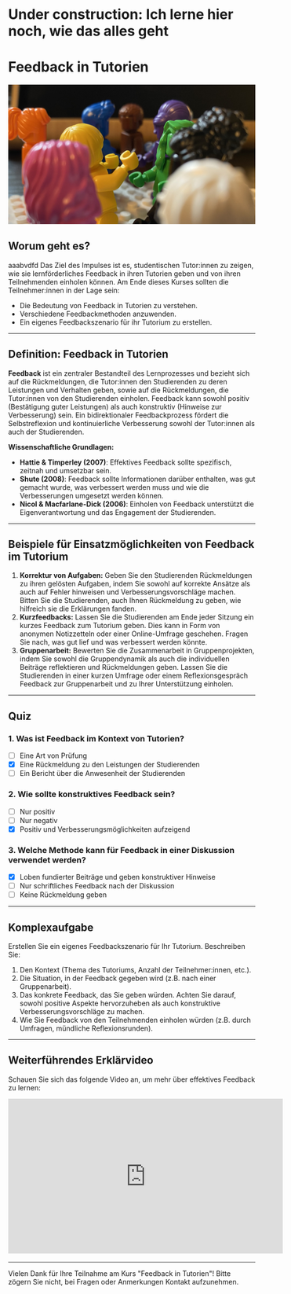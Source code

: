 <!--
Autor: [ChatGPT und Annette Hintze]
Email: [Deine Email]
-->


# Under construction: Ich lerne hier noch, wie das alles geht
# Feedback in Tutorien

![Feedback in Tutorien](IMG_5382.jpeg) <!-- Ersetze diesen Link durch den tatsächlichen Link zu deinem Bild -->

## Worum geht es?
aaabvdfd
Das Ziel des Impulses ist es, studentischen Tutor:innen zu zeigen, wie sie lernförderliches Feedback in ihren Tutorien geben und von ihren Teilnehmenden einholen können. Am Ende dieses Kurses sollten die Teilnehmer:innen in der Lage sein:

- Die Bedeutung von Feedback in Tutorien zu verstehen.
- Verschiedene Feedbackmethoden anzuwenden.
- Ein eigenes Feedbackszenario für ihr Tutorium zu erstellen.

---

## Definition: Feedback in Tutorien

**Feedback** ist ein zentraler Bestandteil des Lernprozesses und bezieht sich auf die Rückmeldungen, die Tutor:innen den Studierenden zu deren Leistungen und Verhalten geben, sowie auf die Rückmeldungen, die Tutor:innen von den Studierenden einholen. Feedback kann sowohl positiv (Bestätigung guter Leistungen) als auch konstruktiv (Hinweise zur Verbesserung) sein. Ein bidirektionaler Feedbackprozess fördert die Selbstreflexion und kontinuierliche Verbesserung sowohl der Tutor:innen als auch der Studierenden.

**Wissenschaftliche Grundlagen:**

- **Hattie & Timperley (2007)**: Effektives Feedback sollte spezifisch, zeitnah und umsetzbar sein.
- **Shute (2008)**: Feedback sollte Informationen darüber enthalten, was gut gemacht wurde, was verbessert werden muss und wie die Verbesserungen umgesetzt werden können.
- **Nicol & Macfarlane-Dick (2006)**: Einholen von Feedback unterstützt die Eigenverantwortung und das Engagement der Studierenden.

---

## Beispiele für Einsatzmöglichkeiten von Feedback im Tutorium

1. **Korrektur von Aufgaben:** Geben Sie den Studierenden Rückmeldungen zu ihren gelösten Aufgaben, indem Sie sowohl auf korrekte Ansätze als auch auf Fehler hinweisen und Verbesserungsvorschläge machen. Bitten Sie die Studierenden, auch Ihnen Rückmeldung zu geben, wie hilfreich sie die Erklärungen fanden.
2. **Kurzfeedbacks:** Lassen Sie die Studierenden am Ende jeder Sitzung ein kurzes Feedback zum Tutorium geben. Dies kann in Form von anonymen Notizzetteln oder einer Online-Umfrage geschehen. Fragen Sie nach, was gut lief und was verbessert werden könnte.
3. **Gruppenarbeit:** Bewerten Sie die Zusammenarbeit in Gruppenprojekten, indem Sie sowohl die Gruppendynamik als auch die individuellen Beiträge reflektieren und Rückmeldungen geben. Lassen Sie die Studierenden in einer kurzen Umfrage oder einem Reflexionsgespräch Feedback zur Gruppenarbeit und zu Ihrer Unterstützung einholen.

---

## Quiz

### 1. Was ist Feedback im Kontext von Tutorien?
- [ ] Eine Art von Prüfung
- [x] Eine Rückmeldung zu den Leistungen der Studierenden
- [ ] Ein Bericht über die Anwesenheit der Studierenden

### 2. Wie sollte konstruktives Feedback sein?
- [ ] Nur positiv
- [ ] Nur negativ
- [x] Positiv und Verbesserungsmöglichkeiten aufzeigend

### 3. Welche Methode kann für Feedback in einer Diskussion verwendet werden?
- [x] Loben fundierter Beiträge und geben konstruktiver Hinweise
- [ ] Nur schriftliches Feedback nach der Diskussion
- [ ] Keine Rückmeldung geben

---

## Komplexaufgabe

Erstellen Sie ein eigenes Feedbackszenario für Ihr Tutorium. Beschreiben Sie:

1. Den Kontext (Thema des Tutoriums, Anzahl der Teilnehmer:innen, etc.).
2. Die Situation, in der Feedback gegeben wird (z.B. nach einer Gruppenarbeit).
3. Das konkrete Feedback, das Sie geben würden. Achten Sie darauf, sowohl positive Aspekte hervorzuheben als auch konstruktive Verbesserungsvorschläge zu machen.
4. Wie Sie Feedback von den Teilnehmenden einholen würden (z.B. durch Umfragen, mündliche Reflexionsrunden).

---

## Weiterführendes Erklärvideo

Schauen Sie sich das folgende Video an, um mehr über effektives Feedback zu lernen:

<iframe width="560" height="315" src="https://www.youtube.com/embed/VwXSIim9NWw?si=3PU5uuxEogEqF8Ry" title="YouTube video player" frameborder="0" allow="accelerometer; autoplay; clipboard-write; encrypted-media; gyroscope; picture-in-picture; web-share" referrerpolicy="strict-origin-when-cross-origin" allowfullscreen></iframe>

---

Vielen Dank für Ihre Teilnahme am Kurs "Feedback in Tutorien"! Bitte zögern Sie nicht, bei Fragen oder Anmerkungen Kontakt aufzunehmen.
